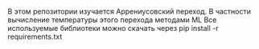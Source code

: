 В этом репозитории изучается Аррениусовский переход.
В частности вычисление температуры этого перехода методами ML
Все используемые библиотеки можно скачать через
pip install -r requirements.txt

